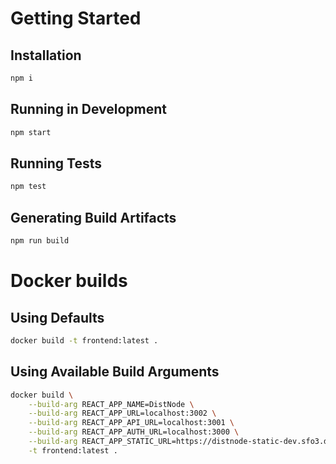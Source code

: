 # Getting Started

## Installation
```sh
npm i
```
## Running in Development
```sh
npm start
```

## Running Tests
```sh
npm test
```

## Generating Build Artifacts
```sh
npm run build
```

# Docker builds

## Using Defaults
```sh
docker build -t frontend:latest .
```

## Using Available Build Arguments
```sh
docker build \
    --build-arg REACT_APP_NAME=DistNode \
    --build-arg REACT_APP_URL=localhost:3002 \
    --build-arg REACT_APP_API_URL=localhost:3001 \
    --build-arg REACT_APP_AUTH_URL=localhost:3000 \
    --build-arg REACT_APP_STATIC_URL=https://distnode-static-dev.sfo3.digitaloceanspaces.com \
    -t frontend:latest .
```

